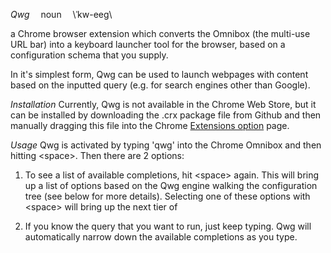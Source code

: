 *Qwg*   noun   \ˈkw-eeg\

a Chrome browser extension which converts the Omnibox (the multi-use URL bar) into a keyboard launcher tool for the browser, based on a configuration schema that you supply.

In it's simplest form, Qwg can be used to launch webpages with content based on the inputted query (e.g. for search engines other than Google).

*Installation*
Currently, Qwg is not available in the Chrome Web Store, but it can be installed by downloading the .crx package file from Github and then manually dragging this file into the Chrome [Extensions option](chrome://chrome/extensions/) page.

*Usage*
Qwg is activated by typing 'qwg' into the Chrome Omnibox and then hitting &lt;space&gt;. Then there are 2 options:

1. To see a list of available completions, hit &lt;space&gt; again. This will bring up a list of options based on the Qwg engine walking the configuration tree (see below for more details). Selecting one of these options with &lt;space&gt; will bring up the next tier of

2. If you know the query that you want to run, just keep typing. Qwg will automatically narrow down the available completions as you type.

